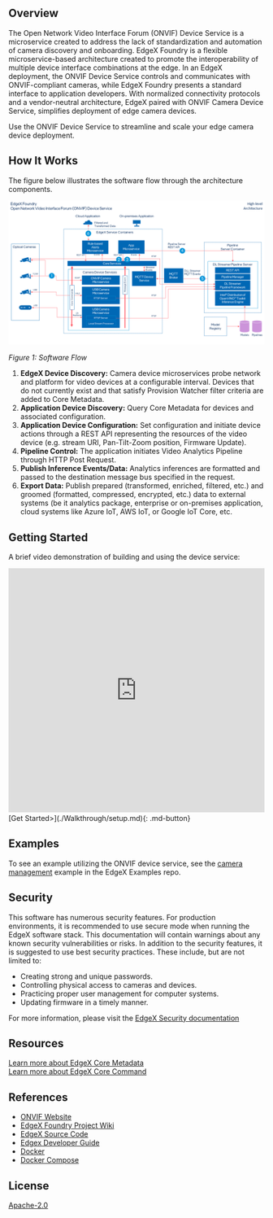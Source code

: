 ## Overview
The Open Network Video Interface Forum (ONVIF) Device Service is a microservice created to address the lack of standardization and automation of camera discovery and onboarding. EdgeX Foundry is a flexible microservice-based architecture created to promote the interoperability of multiple device interface combinations at the edge. In an EdgeX deployment, the ONVIF Device Service controls and communicates with ONVIF-compliant cameras, while EdgeX Foundry presents a standard interface to application developers. With normalized connectivity protocols and a vendor-neutral architecture, EdgeX paired with ONVIF Camera Device Service, simplifies deployment of edge camera devices. 


Use the ONVIF Device Service to streamline and scale your edge camera device deployment. 

## How It Works
The figure below illustrates the software flow through the architecture components.

![high-level-arch](./images/ONVIFDeviceServiceArch.png)
<p align="left">
      <i>Figure 1: Software Flow</i>
</p>

1. **EdgeX Device Discovery:** Camera device microservices probe network and platform for video devices at a configurable interval. Devices that do not currently exist and that satisfy Provision Watcher filter criteria are added to Core Metadata.
2. **Application Device Discovery:** Query Core Metadata for devices and associated configuration.
3. **Application Device Configuration:** Set configuration and initiate device actions through a REST API representing the resources of the video device (e.g. stream URI, Pan-Tilt-Zoom position, Firmware Update).
4. **Pipeline Control:** The application initiates Video Analytics Pipeline through HTTP Post Request.
5. **Publish Inference Events/Data:** Analytics inferences are formatted and passed to the destination message bus specified in the request.
6.  **Export Data:** Publish prepared (transformed, enriched, filtered, etc.) and groomed (formatted, compressed, encrypted, etc.) data to external systems (be it analytics package, enterprise or on-premises application, cloud systems like Azure IoT, AWS IoT, or Google IoT Core, etc.


## Getting Started

A brief video demonstration of building and using the device service:

<iframe
    width="100%"
    height="480"
    src="https://www.youtube.com/embed/vZqd3j2Zn2Y"
    frameborder="0"
    allow="autoplay; encrypted-media"
    allowfullscreen
>
</iframe>
[Get Started>](./Walkthrough/setup.md){: .md-button}

## Examples
To see an example utilizing the ONVIF device service, see the [camera management](https://github.com/edgexfoundry/edgex-examples/tree/main/application-services/custom/camera-management) example in the EdgeX Examples repo.

## Security
This software has numerous security features. For production environments, it is recommended to use secure mode when running the EdgeX software stack. This documentation will contain warnings about any known security vulnerabilities or risks.
In addition to the security features, it is suggested to use best security practices. These include, but are not limited to:

- Creating strong and unique passwords.
- Controlling physical access to cameras and devices. 
- Practicing proper user management for computer systems.
- Updating firmware in a timely manner.

For more information, please visit the [EdgeX Security documentation](../../../../security/Ch-Security.md)


## Resources
[Learn more about EdgeX Core Metadata](https://app.swaggerhub.com/apis-docs/EdgeXFoundry1/core-metadata/{{version}})  
[Learn more about EdgeX Core Command](https://app.swaggerhub.com/apis-docs/EdgeXFoundry1/core-command/{{version}})


## References

- [ONVIF Website](https://www.onvif.org)  
- [EdgeX Foundry Project Wiki](https://wiki.edgexfoundry.org/)  
- [EdgeX Source Code](https://github.com/edgexfoundry)  
- [Edgex Developer Guide](../../../../../getting-started/)
- [Docker](https://docs.docker.com/engine/install/ubuntu/#install-using-the-repository)
- [Docker Compose](https://docs.docker.com/compose/install/#install-compose)


## License

[Apache-2.0](https://github.com/edgexfoundry-holding/device-onvif-camera/blob/{{version}}/LICENSE)
